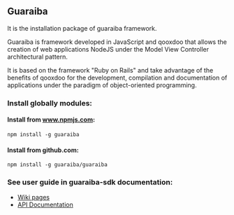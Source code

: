 ## Guaraiba

It is the installation package of guaraiba framework.

Guaraiba is framework developed in JavaScript and qooxdoo that allows the creation of web applications NodeJS under the
Model View Controller architectural pattern.

It is based on the framework "Ruby on Rails" and take advantage of the benefits of qooxdoo for the development,
compilation and documentation of applications under the paradigm of object-oriented programming.

### Install globally modules:

#### Install from www.npmjs.com:

```shell
npm install -g guaraiba
```

#### Install from github.com:

```shell
npm install -g guaraiba/guaraiba
```

### See user guide in guaraiba-sdk documentation:

* [Wiki pages](https://github.com/guaraiba/guaraiba-sdk/wiki)
* [API Documentation](http://guaraiba.github.io/guaraiba-sdk)